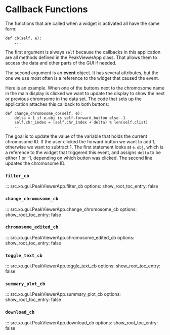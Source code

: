 # Callback Functions

The functions that are called when a widget is activated all have the same form:
```
def cb(self, e):
    ...
```
The first argument is always `self` because the callbacks in this application are all
methods defined in the PeakViewerApp class.
That allows them to access the data and other parts of the GUI if needed.

The second argument is an **event** object.
It has several attributes, but the one we use most often is a reference to the widget
that caused the event.

Here is an example. 
When one of the buttons next to the chromosome name in the main display is clicked we want to update the display to show the next or previous chromsome in the data set.
The code that sets up the application attaches this callback to both buttons:
```
def change_chromosome_cb(self, e):
    delta = 1 if e.obj is self.forward_button else -1
    self.chr_index = (self.chr_index + delta) % len(self.clist)
    ...
```
The goal is to update the value of the variable that holds the current chromosome ID.
If the user clicked the forward button we want to add 1, otherwise we want to subtract 1.
The first statement looks at `e.obj`, which is a reference to the widget that triggered this event, and assigns `delta` to be either 1 or -1, depending on which button was clicked.
The second line updates the chromosome ID.

### `filter_cb`

::: src.xo.gui.PeakViewerApp.filter_cb
    options:
      show_root_toc_entry: false

### `change_chromosome_cb`

::: src.xo.gui.PeakViewerApp.change_chromosome_cb
    options:
      show_root_toc_entry: false

### `chromosome_edited_cb`

::: src.xo.gui.PeakViewerApp.chromosome_edited_cb
    options:
      show_root_toc_entry: false

### `toggle_text_cb`

::: src.xo.gui.PeakViewerApp.toggle_text_cb
    options:
      show_root_toc_entry: false

### `summary_plot_cb`

::: src.xo.gui.PeakViewerApp.summary_plot_cb
    options:
      show_root_toc_entry: false

### `download_cb`

::: src.xo.gui.PeakViewerApp.download_cb
    options:
      show_root_toc_entry: false

